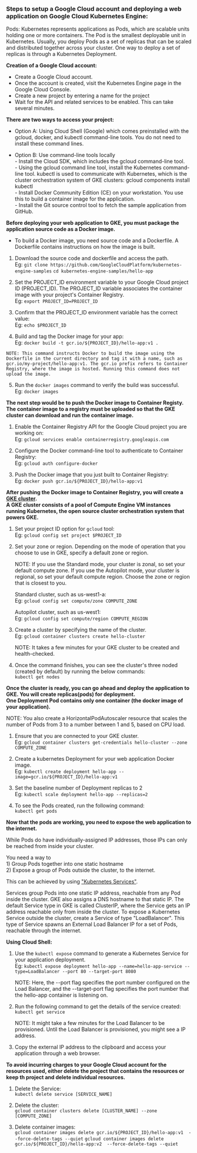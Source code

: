 <h3>Steps to setup a Google Cloud account and deploying a web application on Google Cloud Kubernetes Engine:</h3>

Pods: Kubernetes represents applications as Pods, which are scalable units holding one or more containers. The Pod is the smallest deployable unit in Kubernetes. Usually, you deploy Pods as a set of replicas that can be scaled and distributed together across your cluster. One way to deploy a set of replicas is through a Kubernetes Deployment.

**Creation of a Google Cloud account:**   

- Create a Google Cloud account.
- Once the account is created, visit the Kubernetes Engine page in the Google Cloud Console.
- Create a new project by entering a name for the project 
- Wait for the API and related services to be enabled. This can take several minutes.

**There are two ways to access your project:**   

- Option A: Using Cloud Shell (Google) which comes preinstalled with the gcloud, docker, and kubectl command-line tools. You do not need to install these command lines.  

- Option B: Use command-line tools locally  
            - Install the Cloud SDK, which includes the gcloud command-line tool.  
            - Using the gcloud command line tool, install the Kubernetes command-line tool. kubectl is used to communicate with Kubernetes, which is the cluster orchestration system of GKE clusters: gcloud components install kubectl  
            - Install Docker Community Edition (CE) on your workstation. You use this to build a container image for the application.  
            - Install the Git source control tool to fetch the sample application from GitHub.  


**Before deploying your web application to GKE, you must package the application source code as a Docker image.**
- To build a Docker image, you need source code and a Dockerfile. A Dockerfile contains instructions on how the image is built.

1. Download the source code and dockerfile and access the path.  
   Eg: 
      `git clone https://github.com/GoogleCloudPlatform/kubernetes-engine-samples`
      `cd kubernetes-engine-samples/hello-app`

 2. Set the PROJECT_ID environment variable to your Google Cloud project ID (PROJECT_ID). The PROJECT_ID variable associates the container image with your project's Container Registry.       
    Eg:
       `export PROJECT_ID=PROJECT_ID`

 3. Confirm that the PROJECT_ID environment variable has the correct value:  
    Eg: 
       `echo $PROJECT_ID`

  4. Build and tag the Docker image for your app:  
     Eg: 
        `docker build -t gcr.io/${PROJECT_ID}/hello-app:v1 .`

    NOTE: This command instructs Docker to build the image using the Dockerfile in the current directory and tag it with a name, such as gcr.io/my-project/hello-app:v1. The gcr.io prefix refers to Container Registry, where the image is hosted. Running this command does not upload the image.   

  5. Run the `docker images` command to verify the build was successful.   
     Eg: 
        `docker images`

 **The next step would be to push the Docker image to Container Registy. The container image to a registry must be uploaded so that the GKE cluster 
 can download and run the container image.**

 1. Enable the Container Registry API for the Google Cloud project you are working on:    
    Eg: 
       `gcloud services enable containerregistry.googleapis.com`  

 2. Configure the Docker command-line tool to authenticate to Container Registry:  
    Eg:
       `gcloud auth configure-docker`  

3. Push the Docker image that you just built to Container Registry:  
    Eg: 
       `docker push gcr.io/${PROJECT_ID}/hello-app:v1`  

**After pushing the Docker image to Container Registry, you will create a [GKE cluster](https://cloud.google.com/kubernetes-engine/docs/concepts/cluster-architecture).  
 A GKE cluster consists of a pool of Compute Engine VM instances running Kubernetes, the open source cluster orchestration system that powers GKE.**

1. Set your project ID option for `gcloud` tool:   
   Eg: 
      `gcloud config set project $PROJECT_ID`

2. Set your zone or region. Depending on the mode of operation that you choose to use in GKE, specify a default zone or region. 

   NOTE: If you use the Standard mode, your cluster is zonal, so set your default compute zone. If you use the Autopilot mode, your cluster is regional, so set your default              compute region. Choose the zone or region that is closest to you.

   Standard cluster, such as us-west1-a:  
   Eg: 
      `gcloud config set compute/zone COMPUTE_ZONE`

   Autopilot cluster, such as us-west1:  
   Eg: 
    `gcloud config set compute/region COMPUTE_REGION`

 3. Create a cluster by specifying the name of the cluster.  
    Eg:
       `gcloud container clusters create hello-cluster`

    NOTE: It takes a few minutes for your GKE cluster to be created and health-checked.   

 4. Once the command finishes, you can see the cluster's three noded (created by default) by running the below commands:    
    `kubectl get nodes`

**Once the cluster is ready, you can go ahead and deploy the application to GKE. You will create replicas(pods) for deployment.  
One Deployment Pod contains only one container (the docker image of your application).**  

NOTE: You also create a HorizontalPodAutoscaler resource that scales the number of Pods from 3 to a number between 1 and 5, based on CPU load.

1. Ensure that you are connected to your GKE cluster.   
   Eg: 
      `gcloud container clusters get-credentials hello-cluster --zone COMPUTE_ZONE`

2. Create a kubernetes Deployment for your web application Docker image.  
   Eg: 
      `kubectl create deployment hello-app --image=gcr.io/${PROJECT_ID}/hello-app:v1`

3. Set the baseline number of Deployment replicas to 2  
   Eg: 
      `kubectl scale deployment hello-app --replicas=2`

 4. To see the Pods created, run the following command:  
    `kubectl get pods`

 **Now that the pods are working, you need to expose the web application to the internet.**  

 While Pods do have individually-assigned IP addresses, those IPs can only be reached from inside your cluster.

You need a way to   
    1) Group Pods together into one static hostname   
    2) Expose a group of Pods outside the cluster, to the internet.

This can be achieved by using ["Kubernetes Services"](https://kubernetes.io/docs/concepts/services-networking/service/).  

<p>Services group Pods into one static IP address, reachable from any Pod inside the cluster. GKE also assigns a DNS hostname to that static IP.
The default Service type in GKE is called ClusterIP, where the Service gets an IP address reachable only from inside the cluster. To expose a Kubernetes Service outside the cluster, create a Service of type "LoadBalancer". This type of Service spawns an External Load Balancer IP for a set of Pods, reachable through the internet.</p>

**Using Cloud Shell:**  

1. Use the `kubectl expose` command to generate a Kubernetes Service for your application deployment.  
   Eg: 
      `kubectl expose deployment hello-app --name=hello-app-service --type=LoadBalancer --port 80 --target-port 8080`

    NOTE: Here, the --port flag specifies the port number configured on the Load Balancer, and the --target-port flag specifies the port number that the hello-app container is listening on.

2. Run the following command to get the details of the service created:  
   `kubectl get service`

   NOTE:  It might take a few minutes for the Load Balancer to be provisioned. Until the Load Balancer is provisioned, you might see a <pending> IP address.

3. Copy the external IP address to the clipboard and access your application through a web browser.   

**To avoid incurring charges to your Google Cloud account for the resources used, either delete the project that contains the resources or keep th project and delete individual resources.**   

1. Delete the Service:   
   `kubectl delete service [SERVICE_NAME]`

2. Delete the cluster:  
   `gcloud container clusters delete [CLUSTER_NAME] --zone [COMPUTE_ZONE]`

3. Delete container images:   
   `gcloud container images delete gcr.io/${PROJECT_ID}/hello-app:v1  --force-delete-tags --quiet`
   `gcloud container images delete gcr.io/${PROJECT_ID}/hello-app:v2  --force-delete-tags --quiet`
